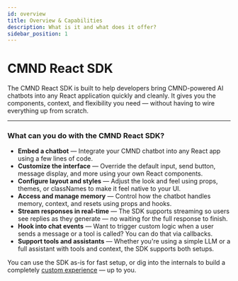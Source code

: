 ```yaml
---
id: overview
title: Overview & Capabilities
description: What is it and what does it offer?
sidebar_position: 1
---
```


# CMND React SDK

The CMND React SDK is built to help developers bring CMND-powered AI chatbots into any React application quickly and cleanly. It gives you the components, context, and flexibility you need — without having to wire everything up from scratch.

---

### What can you do with the CMND React SDK?

- **Embed a chatbot** — Integrate your CMND chatbot into any React app using a few lines of code.
- **Customize the interface** — Override the default input, send button, message display, and more using your own React components.
- **Configure layout and styles** — Adjust the look and feel using props, themes, or classNames to make it feel native to your UI.
- **Access and manage memory** — Control how the chatbot handles memory, context, and resets using props and hooks.
- **Stream responses in real-time** — The SDK supports streaming so users see replies as they generate — no waiting for the full response to finish.
- **Hook into chat events** — Want to trigger custom logic when a user sends a message or a tool is called? You can do that via callbacks.
- **Support tools and assistants** — Whether you're using a simple LLM or a full assistant with tools and context, the SDK supports both setups.

You can use the SDK as-is for fast setup, or dig into the internals to build a completely [custom experience](docs.cmnd.ai/cmnd-react-sdk/configuration-options) — up to you.
